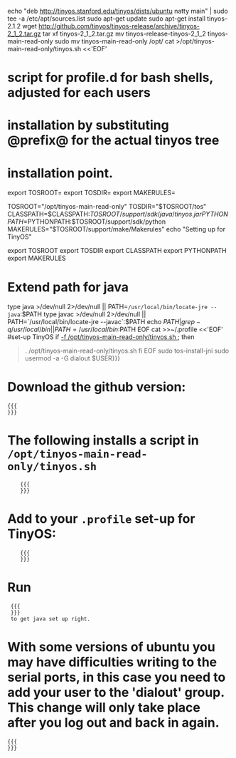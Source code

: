 echo "deb http://tinyos.stanford.edu/tinyos/dists/ubuntu natty main" | sudo tee -a /etc/apt/sources.list
sudo apt-get update
sudo apt-get install tinyos-2.1.2
wget http://github.com/tinyos/tinyos-release/archive/tinyos-2_1_2.tar.gz
tar xf tinyos-2\_1\_2.tar.gz
mv tinyos-release-tinyos-2\_1\_2 tinyos-main-read-only
sudo mv tinyos-main-read-only /opt/
cat >/opt/tinyos-main-read-only/tinyos.sh <<'EOF'
# script for profile.d for bash shells, adjusted for each users
# installation by substituting @prefix@ for the actual tinyos tree
# installation point.

export TOSROOT=
export TOSDIR=
export MAKERULES=

TOSROOT="/opt/tinyos-main-read-only"
TOSDIR="$TOSROOT/tos"
CLASSPATH=$CLASSPATH:$TOSROOT/support/sdk/java/tinyos.jar
PYTHONPATH=$PYTHONPATH:$TOSROOT/support/sdk/python
MAKERULES="$TOSROOT/support/make/Makerules"
echo "Setting up for TinyOS"


export TOSROOT
export TOSDIR
export CLASSPATH
export PYTHONPATH
export MAKERULES

# Extend path for java
type java >/dev/null 2>/dev/null || PATH=`/usr/local/bin/locate-jre --java`:$PATH
type javac >/dev/null 2>/dev/null || PATH=`/usr/local/bin/locate-jre --javac`:$PATH
echo $PATH | grep -q /usr/local/bin ||  PATH=/usr/local/bin:$PATH
EOF
cat >>~/.profile <<'EOF'
#set-up TinyOS
if [-f /opt/tinyos-main-read-only/tinyos.sh ](.md);  then
> . /opt/tinyos-main-read-only/tinyos.sh
fi
EOF
sudo tos-install-jni
sudo usermod -a -G dialout $USER}}}

 # Download the github version:
    {{{
    }}}
 # The following installs a script in `/opt/tinyos-main-read-only/tinyos.sh`
        {{{
        }}} 
 # Add to your `.profile` set-up for TinyOS:
        {{{
        }}}
 # Run 
     {{{
     }}}
     to get java set up right. 
 # With some versions of ubuntu you may have difficulties writing to the serial ports, in this case you need to add your user to the 'dialout' group.  This change will only take place after you log out and back in again.
    {{{
    }}}
    
 ```
